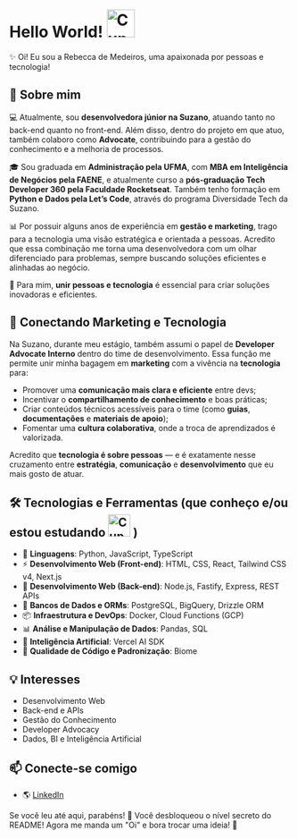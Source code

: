 # Hello World! <img src="https://media3.giphy.com/media/v1.Y2lkPTc5MGI3NjExYXBiaWFpNHRkOGRyemU1c3N0eXlvOWtjcDY5bXcxbzFlZGQzdzAwdyZlcD12MV9pbnRlcm5hbF9naWZfYnlfaWQmY3Q9Zw/ZwFfOcA638P3my0DDq/giphy.gif" width="50" alt="Cupcake hello">


✨ Oi! Eu sou a Rebecca de Medeiros, uma apaixonada por pessoas e tecnologia!  

## 🚀 Sobre mim
💻 Atualmente, sou **desenvolvedora júnior na Suzano**, atuando tanto no back-end quanto no front-end. Além disso, dentro do projeto em que atuo, também colaboro como **Advocate**, contribuindo para a gestão do conhecimento e a melhoria de processos.

🎓 Sou graduada em **Administração pela UFMA**, com **MBA em Inteligência de Negócios pela FAENE**, e atualmente curso a **pós-graduação Tech Developer 360 pela Faculdade Rocketseat**. Também tenho formação em **Python e Dados pela Let’s Code**, através do programa Diversidade Tech da Suzano.

📊 Por possuir alguns anos de experiência em **gestão e marketing**, trago para a tecnologia uma visão estratégica e orientada a pessoas. Acredito que essa combinação me torna uma desenvolvedora com um olhar diferenciado para problemas, sempre buscando soluções eficientes e alinhadas ao negócio.

🤝 Para mim, **unir pessoas e tecnologia** é essencial para criar soluções inovadoras e eficientes.

## 🧩 Conectando Marketing e Tecnologia

Na Suzano, durante meu estágio, também assumi o papel de **Developer Advocate Interno** dentro do time de desenvolvimento. Essa função me permite unir minha bagagem em **marketing** com a vivência na **tecnologia** para:

- Promover uma **comunicação mais clara e eficiente** entre devs;
- Incentivar o **compartilhamento de conhecimento** e boas práticas;
- Criar conteúdos técnicos acessíveis para o time (como **guias**, **documentações** e **materiais de apoio**);
- Fomentar uma **cultura colaborativa**, onde a troca de aprendizados é valorizada.

Acredito que **tecnologia é sobre pessoas** — e é exatamente nesse cruzamento entre **estratégia**, **comunicação** e **desenvolvimento** que eu mais gosto de atuar.

## 🛠️ Tecnologias e Ferramentas (que conheço e/ou estou estudando <img src="https://media.tenor.com/Rc1GWDr71WIAAAAM/psyduck.gif" width="40" alt="Cupcake hello"> )
- 📌 **Linguagens**: Python, JavaScript, TypeScript
- ⚡ **Desenvolvimento Web (Front-end)**: HTML, CSS, React, Tailwind CSS v4, Next.js
- 🔧 **Desenvolvimento Web (Back-end)**: Node.js, Fastify, Express, REST APIs
- 🐘 **Bancos de Dados e ORMs**: PostgreSQL, BigQuery, Drizzle ORM
- 📦 **Infraestrutura e DevOps**: Docker, Cloud Functions (GCP)
- 📊 **Análise e Manipulação de Dados**: Pandas, SQL
- 🧠 **Inteligência Artificial**: Vercel AI SDK
- 🧪 **Qualidade de Código e Padronização**: Biome

## 💡 Interesses 
- Desenvolvimento Web
- Back-end e APIs
- Gestão do Conhecimento
- Developer Advocacy
- Dados, BI e Inteligência Artificial

## 📫 Conecte-se comigo
- 🌎 [LinkedIn](https://www.linkedin.com/in/rebecca-medeiros/)

Se você leu até aqui, parabéns! 🎉 Você desbloqueou o nível secreto do README! Agora me manda um "Oi" e bora trocar uma ideia! 🚀
